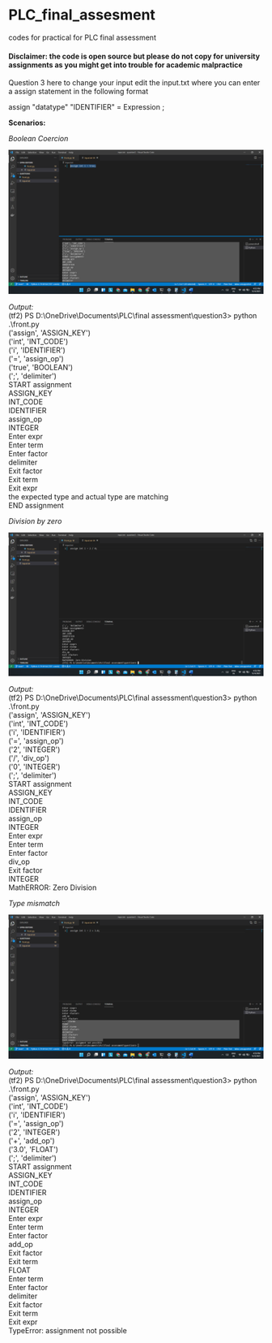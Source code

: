 # PLC_final_assesment
codes for practical for PLC final assessment

#### Disclaimer: the code is open source but please do not copy for university assignments as you might get into trouble for academic malpractice

Question 3
here to change your input edit the input.txt where you can enter a assign statement in the following format

assign "datatype" "IDENTIFIER" = Expression ;

**Scenarios:**

*Boolean Coercion*

![Boolean output](bool.png)


*Output:*
<br>
(tf2) PS D:\OneDrive\Documents\PLC\final assessment\question3> python .\front.py <br>
('assign', 'ASSIGN_KEY') <br>
('int', 'INT_CODE') <br>
('i', 'IDENTIFIER') <br>
('=', 'assign_op') <br>
('true', 'BOOLEAN') <br>
(';', 'delimiter') <br>
START assignment <br>
ASSIGN_KEY <br>
INT_CODE <br>
IDENTIFIER <br>
assign_op <br>
INTEGER <br>
Enter expr <br>
Enter term <br>
Enter factor <br>
delimiter <br>
Exit factor <br>
Exit term <br>
Exit expr <br>
the expected type and actual type are matching <br>
END assignment <br>

*Division by zero*

![DivZero output](div0.png)


*Output:*
<br>
(tf2) PS D:\OneDrive\Documents\PLC\final assessment\question3> python .\front.py <br>
('assign', 'ASSIGN_KEY') <br>
('int', 'INT_CODE')<br>
('i', 'IDENTIFIER')<br>
('=', 'assign_op')<br>
('2', 'INTEGER')<br>
('/', 'div_op')<br>
('0', 'INTEGER')<br>
(';', 'delimiter')<br>
START assignment<br>
ASSIGN_KEY<br>
INT_CODE<br>
IDENTIFIER<br>
assign_op<br>
INTEGER<br>
Enter expr<br>
Enter term<br>
Enter factor<br>
div_op<br>
Exit factor <br>
INTEGER <br>
MathERROR: Zero Division <br>


*Type mismatch*

![Typemis output](typemis.png)


*Output:*
<br>
(tf2) PS D:\OneDrive\Documents\PLC\final assessment\question3> python .\front.py <br>
('assign', 'ASSIGN_KEY') <br>
('int', 'INT_CODE') <br>
('i', 'IDENTIFIER') <br>
('=', 'assign_op') <br>
('2', 'INTEGER') <br>
('+', 'add_op') <br>
('3.0', 'FLOAT') <br>
(';', 'delimiter') <br>
START assignment <br>
ASSIGN_KEY <br>
INT_CODE <br>
IDENTIFIER <br>
assign_op <br>
INTEGER <br>
Enter expr <br>
Enter term <br>
Enter factor <br>
add_op <br>
Exit factor <br>
Exit term <br>
FLOAT <br>
Enter term <br>
Enter factor <br>
delimiter <br>
Exit factor <br>
Exit term <br>
Exit expr <br>
TypeError: assignment not possible <br>








